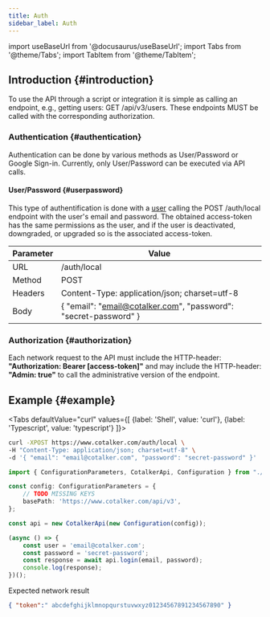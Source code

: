 ```yaml
---
title: Auth
sidebar_label: Auth
---
```


import useBaseUrl from '@docusaurus/useBaseUrl'; 
import Tabs from '@theme/Tabs';
import TabItem from '@theme/TabItem';

## Introduction {#introduction}

To use the API through a script or integration it is simple as calling an endpoint, e.g., getting users: GET /api/v3/users. These endpoints MUST be called with the corresponding authorization. 

### Authentication {#authentication}

Authentication can be done by various methods as User/Password or Google Sign-in. Currently, only User/Password can be executed via API calls.

#### User/Password {#userpassword}
 
This type of authentification is done with a [user](/docs/documentation/api/users/) calling the POST /auth/local endpoint with the user's email and password. The obtained access-token has the same permissions as the user, and if the user is deactivated, downgraded, or upgraded so is the associated access-token. 

|   Parameter    |  Value | 
|-----------|-----------------|
| URL       | /auth/local     | 
| Method    | POST            |
| Headers   | Content-Type: application/json; charset=utf-8   |
| Body      | { "email": "email@cotalker.com", "password": "secret-password" }  |

### Authorization {#authorization}

Each network request to the API must include the HTTP-header: __"Authorization: Bearer \[access-token]"__  and may include the HTTP-header: __"Admin: true"__ to call the administrative version of the endpoint.

## Example {#example}

<Tabs defaultValue="curl" values={[ {label: 'Shell', value: 'curl'}, {label: 'Typescript', value: 'typescript'} ]}>
<TabItem value="curl">

```bash
curl -XPOST https://www.cotalker.com/auth/local \
-H "Content-Type: application/json; charset=utf-8" \
-d '{ "email": "email@cotalker.com", "password": "secret-password" }'
``` 

</TabItem>
<TabItem value="typescript">

```typescript
import { ConfigurationParameters, CotalkerApi, Configuration } from "./index";

const config: ConfigurationParameters = {
    // TODO MISSING KEYS
    basePath: 'https://www.cotalker.com/api/v3',
};

const api = new CotalkerApi(new Configuration(config));

(async () => {
    const user = 'email@cotalker.com';
    const password = 'secret-password';
    const response = await api.login(email, password);
    console.log(response);
})();
``` 

</TabItem>
</Tabs>

Expected network result 
```json
{ "token":" abcdefghijklmnopqurstuvwxyz01234567891234567890" }
```
